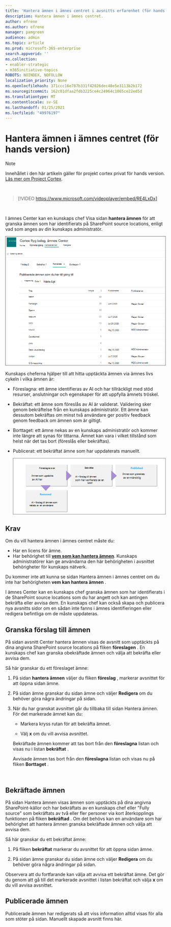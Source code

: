 ```yaml
---
title: 'Hantera ämnen i ämnes centret i avsnitts erfarenhet (för hands version) '
description: Hantera ämnen i ämnes centret.
author: efrene
ms.author: efrene
manager: pamgreen
audience: admin
ms.topic: article
ms.prod: microsoft-365-enterprise
search.appverid: ''
ms.collection:
- enabler-strategic
- m365initiative-topics
ROBOTS: NOINDEX, NOFOLLOW
localization_priority: None
ms.openlocfilehash: 371ccc16e787b331f42026dec48e5e3113b2b172
ms.sourcegitcommit: 162c01dfaa2fdb3225ce4c24964c1065ce22ed5d
ms.translationtype: MT
ms.contentlocale: sv-SE
ms.lasthandoff: 01/25/2021
ms.locfileid: "49976197"
---
```

# <a name="manage-topics-in-the-topic-center-preview"></a>Hantera ämnen i ämnes centret (för hands version)

> [!Note] 
> Innehållet i den här artikeln gäller för projekt cortex privat för hands version. [Läs mer om Project Cortex](https://aka.ms/projectcortex).

</br>

> [!VIDEO https://www.microsoft.com/videoplayer/embed/RE4LxDx]  

</br>


I ämnes Center kan en kunskaps chef Visa sidan **hantera ämnen** för att granska ämnen som har identifierats på SharePoint source locations, enligt vad som anges av din kunskaps administratör.  

   ![Ämnes Center](../media/knowledge-management/topic-center.png) </br> 



Kunskaps cheferna hjälper till att hitta upptäckta ämnen via ämnes livs cykeln i vilka ämnen är:

- Föreslagna: ett ämne identifieras av AI och har tillräckligt med stöd resurser, anslutningar och egenskaper för att uppfylla ämnets tröskel.
- Bekräftat: ett ämne som föreslås av AI är validerat. Validering sker genom bekräftelse från en kunskaps administratör. Ett ämne kan dessutom bekräftas om minst två användare ger positiv feedback genom feedback om ämnen som är giltigt.
- Borttaget: ett ämne nekas av en kunskaps administratör och kommer inte längre att synas för tittarna. Ämnet kan vara i vilket tillstånd som helst när det tas bort (föreslås eller bekräftas). 
- Publicerat: ett bekräftat ämne som har uppdaterats manuellt.

   ![Ämnes livscykel diagram](../media/knowledge-management/topic-lifecycle.png) </br> 

## <a name="requirements"></a>Krav

Om du vill hantera ämnen i ämnes centret måste du:
- Har en licens för ämne.
- Har behörighet till [**vem som kan hantera ämnen**](https://docs.microsoft.com/microsoft-365/knowledge/topic-experiences-user-permissions). Kunskaps administratörer kan ge användarna den här behörigheten i avsnittet behörigheter för kunskaps nätverk. 

Du kommer inte att kunna se sidan Hantera ämnen i ämnes centret om du inte har behörigheten **vem kan hantera ämnen** .

I ämnes Center kan en kunskaps chef granska ämnen som har identifierats i de SharePoint source locations som du har angett och kan antingen bekräfta eller avvisa dem. En kunskaps chef kan också skapa och publicera nya avsnitts sidor om en sådan inte fanns i ämnes identifieringen eller redigera befintliga om de måste uppdateras.


## <a name="review-suggested-topics"></a>Granska förslag till ämnen

På sidan avsnitt Center hantera ämnen visas de avsnitt som upptäckts på dina angivna SharePoint source locations på fliken **föreslagen** . En kunskaps chef kan granska obekräftade ämnen och välja att bekräfta eller avvisa dem.

Så här granskar du ett föreslaget ämne:

1. På sidan **hantera ämnen** väljer du fliken **föreslag** , markerar avsnittet för att öppna sidan ämne.</br>

2. På sidan ämne granskar du sidan ämne och väljer **Redigera** om du behöver göra några ändringar på sidan.

3. När du har granskat avsnittet går du tillbaka till sidan Hantera ämnen. För det markerade ämnet kan du:

   - Markera kryss rutan för att bekräfta ämnet.
    
   - Välj **x** om du vill avvisa avsnittet.

    Bekräftade ämnen kommer att tas bort från den **föreslagna** listan och visas nu i listan **bekräftat** .

    Avvisade ämnen tas bort från den **föreslagna** listan och visas nu på fliken **Borttaget** .

   </br> 

## <a name="confirmed-topics"></a>Bekräftade ämnen

På sidan Hantera ämnen visas ämnen som upptäckts på dina angivna SharePoint-källor och har bekräftats av en kunskaps chef eller "Fully source" som bekräftats av två eller fler personer via kort återkopplings funktionen på fliken **bekräftad** . Om det behövs kan en användare som har behörighet att hantera ämnen granska bekräftade ämnen och välja att avvisa dem.

Så här granskar du ett bekräftat ämne:

1. På fliken **bekräftat** markerar du avsnittet för att öppna sidan ämne.</br>

2. På sidan ämne granskar du sidan ämne och väljer **Redigera** om du behöver göra några ändringar på sidan.

Observera att du fortfarande kan välja att avvisa ett bekräftat ämne.  Det gör du genom att gå till det markerade avsnittet i listan bekräftat och välja **x** om du vill avvisa avsnittet.

## <a name="published-topics"></a>Publicerade ämnen
Publicerade ämnen har redigerats så att viss information alltid visas för alla som stöter på sidan. Manuellt skapade avsnitt finns här.




